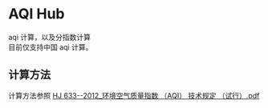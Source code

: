 # AQI Hub

aqi 计算，以及分指数计算  
目前仅支持中国 aqi 计算。

## 计算方法

计算方法参照 [HJ 633--2012_环境空气质量指数 （AQI） 技术规定 （试行）.pdf](https://www.mee.gov.cn/ywgz/fgbz/bz/bzwb/jcffbz/201203/W020120410332725219541.pdf)
